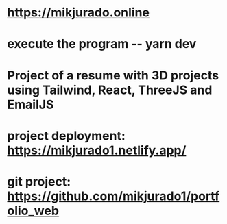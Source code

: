 # https://mikjurado.online

# execute the program -- yarn dev

# Project of a resume with 3D projects using Tailwind, React, ThreeJS and EmailJS

# project deployment: https://mikjurado1.netlify.app/

# git project: https://github.com/mikjurado1/portfolio_web
